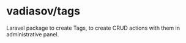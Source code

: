 # vadiasov/tags

Laravel package to create Tags, to create CRUD actions with them in administrative panel.